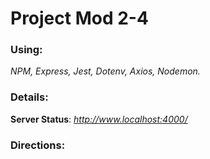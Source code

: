 # Project Mod 2-4

### Using:

_NPM, Express, Jest, Dotenv, Axios, Nodemon._

### Details:<br>
**Server Status**: *http://www.localhost:4000/*

### Directions:
